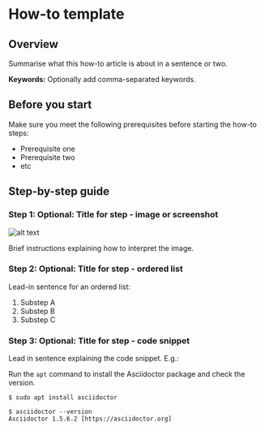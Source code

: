 <!-- Copy this Template. -->
<!-- Describe the title of your article by replacing "How-to Template" with the page name you want to publish to. -->
# How-to template

## Overview

Summarise what this how-to article is about in a sentence or two.

**Keywords:** Optionally add comma-separated keywords.

## Before you start
<!-- Delete this section if your readers can dive straight into the lesson without requiring any prerequisite knowledge. -->
Make sure you meet the following prerequisites before starting the how-to steps:

* Prerequisite one
* Prerequisite two
* etc

## Step-by-step guide

### Step 1: Optional: Title for step - image or screenshot

<!-- When an image, such as a screenshot, is quicker to interpret than descriptive text, put the screenshot first, otherwise lead with the text. -->

![alt text](https://upload.wikimedia.org/wikipedia/commons/3/35/Tux.svg "Image title which describes image.")

Brief instructions explaining how to interpret the image.

### Step 2: Optional: Title for step - ordered list

Lead-in sentence for an ordered list:

1. Substep A
1. Substep B
1. Substep C

### Step 3: Optional: Title for step - code snippet

Lead in sentence explaining the code snippet. E.g.: 

Run the `apt` command to install the Asciidoctor package and check the version.

```
$ sudo apt install asciidoctor

$ asciidoctor --version
Asciidoctor 1.5.6.2 [https://asciidoctor.org]
```
